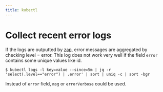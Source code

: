 ```yaml
---
title: kubectl
---
```

# Collect recent error logs
If the logs are outputted by [zap](https://github.com/uber-go/zap), error messages are aggregated by checking level = error.
This log does not work very well if the field `error` contains some unique values like id.

```
$ kubectl logs -l key=value --since=5m | jq -r 'select(.level=="error") | .error' | sort | uniq -c | sort -bgr
```

Instead of `error` field, `msg` or `errorVerbose` could be used.
